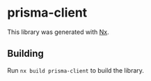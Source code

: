 # prisma-client

This library was generated with [Nx](https://nx.dev).

## Building

Run `nx build prisma-client` to build the library.
